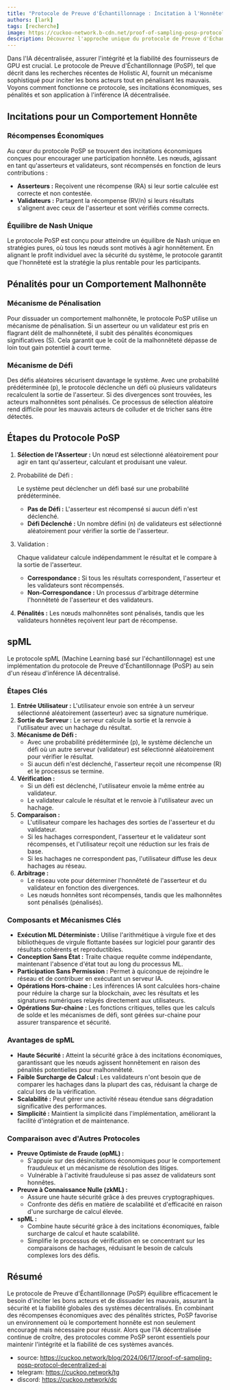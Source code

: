 ```yaml
---
title: "Protocole de Preuve d'Échantillonnage : Incitation à l'Honnêteté et Pénalisation de la Malhonnêteté dans l'Inférence IA Décentralisée"
authors: [lark]
tags: [recherche]
image: https://cuckoo-network.b-cdn.net/proof-of-sampling-posp-protocol-decentralized-ai.webp
description: Découvrez l'approche unique du protocole de Preuve d'Échantillonnage (PoSP) pour inciter à un comportement honnête et pénaliser la malhonnêteté parmi les fournisseurs de GPU, assurant la sécurité et la fiabilité des systèmes d'inférence IA décentralisés.
---
```


Dans l'IA décentralisée, assurer l'intégrité et la fiabilité des fournisseurs de GPU est crucial. Le protocole de Preuve d'Échantillonnage (PoSP), tel que décrit dans les recherches récentes de Holistic AI, fournit un mécanisme sophistiqué pour inciter les bons acteurs tout en pénalisant les mauvais. Voyons comment fonctionne ce protocole, ses incitations économiques, ses pénalités et son application à l'inférence IA décentralisée.

## Incitations pour un Comportement Honnête

### Récompenses Économiques

Au cœur du protocole PoSP se trouvent des incitations économiques conçues pour encourager une participation honnête. Les nœuds, agissant en tant qu'asserteurs et validateurs, sont récompensés en fonction de leurs contributions :

- **Asserteurs :** Reçoivent une récompense (RA) si leur sortie calculée est correcte et non contestée.
- **Validateurs :** Partagent la récompense (RV/n) si leurs résultats s'alignent avec ceux de l'asserteur et sont vérifiés comme corrects.

### Équilibre de Nash Unique

Le protocole PoSP est conçu pour atteindre un équilibre de Nash unique en stratégies pures, où tous les nœuds sont motivés à agir honnêtement. En alignant le profit individuel avec la sécurité du système, le protocole garantit que l'honnêteté est la stratégie la plus rentable pour les participants.

## Pénalités pour un Comportement Malhonnête

### Mécanisme de Pénalisation

Pour dissuader un comportement malhonnête, le protocole PoSP utilise un mécanisme de pénalisation. Si un asserteur ou un validateur est pris en flagrant délit de malhonnêteté, il subit des pénalités économiques significatives (S). Cela garantit que le coût de la malhonnêteté dépasse de loin tout gain potentiel à court terme.

### Mécanisme de Défi

Des défis aléatoires sécurisent davantage le système. Avec une probabilité prédéterminée (p), le protocole déclenche un défi où plusieurs validateurs recalculent la sortie de l'asserteur. Si des divergences sont trouvées, les acteurs malhonnêtes sont pénalisés. Ce processus de sélection aléatoire rend difficile pour les mauvais acteurs de colluder et de tricher sans être détectés.

## Étapes du Protocole PoSP

1. **Sélection de l'Asserteur :** Un nœud est sélectionné aléatoirement pour agir en tant qu'asserteur, calculant et produisant une valeur.

2. Probabilité de Défi :

    Le système peut déclencher un défi basé sur une probabilité prédéterminée.

   - **Pas de Défi :** L'asserteur est récompensé si aucun défi n'est déclenché.
   - **Défi Déclenché :** Un nombre défini (n) de validateurs est sélectionné aléatoirement pour vérifier la sortie de l'asserteur.

3. Validation :

    Chaque validateur calcule indépendamment le résultat et le compare à la sortie de l'asserteur.

   - **Correspondance :** Si tous les résultats correspondent, l'asserteur et les validateurs sont récompensés.
   - **Non-Correspondance :** Un processus d'arbitrage détermine l'honnêteté de l'asserteur et des validateurs.

4. **Pénalités :** Les nœuds malhonnêtes sont pénalisés, tandis que les validateurs honnêtes reçoivent leur part de récompense.

## spML

Le protocole spML (Machine Learning basé sur l'échantillonnage) est une implémentation du protocole de Preuve d'Échantillonnage (PoSP) au sein d'un réseau d'inférence IA décentralisé.

### Étapes Clés

1. **Entrée Utilisateur :** L'utilisateur envoie son entrée à un serveur sélectionné aléatoirement (asserteur) avec sa signature numérique.
2. **Sortie du Serveur :** Le serveur calcule la sortie et la renvoie à l'utilisateur avec un hachage du résultat.
3. **Mécanisme de Défi :**
   - Avec une probabilité prédéterminée (p), le système déclenche un défi où un autre serveur (validateur) est sélectionné aléatoirement pour vérifier le résultat.
   - Si aucun défi n'est déclenché, l'asserteur reçoit une récompense (R) et le processus se termine.
4. **Vérification :**
   - Si un défi est déclenché, l'utilisateur envoie la même entrée au validateur.
   - Le validateur calcule le résultat et le renvoie à l'utilisateur avec un hachage.
5. **Comparaison :**
   - L'utilisateur compare les hachages des sorties de l'asserteur et du validateur.
   - Si les hachages correspondent, l'asserteur et le validateur sont récompensés, et l'utilisateur reçoit une réduction sur les frais de base.
   - Si les hachages ne correspondent pas, l'utilisateur diffuse les deux hachages au réseau.
6. **Arbitrage :**
   - Le réseau vote pour déterminer l'honnêteté de l'asserteur et du validateur en fonction des divergences.
   - Les nœuds honnêtes sont récompensés, tandis que les malhonnêtes sont pénalisés (pénalisés).

### Composants et Mécanismes Clés
- **Exécution ML Déterministe :** Utilise l'arithmétique à virgule fixe et des bibliothèques de virgule flottante basées sur logiciel pour garantir des résultats cohérents et reproductibles.
- **Conception Sans État :** Traite chaque requête comme indépendante, maintenant l'absence d'état tout au long du processus ML.
- **Participation Sans Permission :** Permet à quiconque de rejoindre le réseau et de contribuer en exécutant un serveur IA.
- **Opérations Hors-chaine :** Les inférences IA sont calculées hors-chaine pour réduire la charge sur la blockchain, avec les résultats et les signatures numériques relayés directement aux utilisateurs.
- **Opérations Sur-chaine :** Les fonctions critiques, telles que les calculs de solde et les mécanismes de défi, sont gérées sur-chaine pour assurer transparence et sécurité.

### Avantages de spML
- **Haute Sécurité :** Atteint la sécurité grâce à des incitations économiques, garantissant que les nœuds agissent honnêtement en raison des pénalités potentielles pour malhonnêteté.
- **Faible Surcharge de Calcul :** Les validateurs n'ont besoin que de comparer les hachages dans la plupart des cas, réduisant la charge de calcul lors de la vérification.
- **Scalabilité :** Peut gérer une activité réseau étendue sans dégradation significative des performances.
- **Simplicité :** Maintient la simplicité dans l'implémentation, améliorant la facilité d'intégration et de maintenance.

### Comparaison avec d'Autres Protocoles
- **Preuve Optimiste de Fraude (opML) :**
  - S'appuie sur des désincitations économiques pour le comportement frauduleux et un mécanisme de résolution des litiges.
  - Vulnérable à l'activité frauduleuse si pas assez de validateurs sont honnêtes.
- **Preuve à Connaissance Nulle (zkML) :**
  - Assure une haute sécurité grâce à des preuves cryptographiques.
  - Confronte des défis en matière de scalabilité et d'efficacité en raison d'une surcharge de calcul élevée.
- **spML :**
  - Combine haute sécurité grâce à des incitations économiques, faible surcharge de calcul et haute scalabilité.
  - Simplifie le processus de vérification en se concentrant sur les comparaisons de hachages, réduisant le besoin de calculs complexes lors des défis.

## Résumé

Le protocole de Preuve d'Échantillonnage (PoSP) équilibre efficacement le besoin d'inciter les bons acteurs et de dissuader les mauvais, assurant la sécurité et la fiabilité globales des systèmes décentralisés. En combinant des récompenses économiques avec des pénalités strictes, PoSP favorise un environnement où le comportement honnête est non seulement encouragé mais nécessaire pour réussir. Alors que l'IA décentralisée continue de croître, des protocoles comme PoSP seront essentiels pour maintenir l'intégrité et la fiabilité de ces systèmes avancés.

- source: https://cuckoo.network/blog/2024/06/17/proof-of-sampling-posp-protocol-decentralized-ai
- telegram: https://cuckoo.network/tg
- discord: https://cuckoo.network/dc
